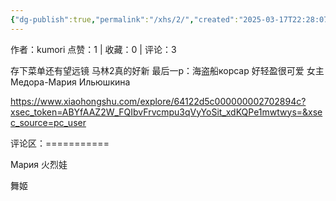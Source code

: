 ```yaml
---
{"dg-publish":true,"permalink":"/xhs/2/","created":"2025-03-17T22:28:07.547+08:00","updated":"2025-03-17T22:28:07.548+08:00"}
---
```


作者：kumori
点赞：1   |   收藏：0   |   评论：3

存下菜单还有望远镜 马林2真的好新
最后一p：海盗船корсар 好轻盈很可爱
女主 Медора-Мария Ильюшкина

https://www.xiaohongshu.com/explore/64122d5c000000002702894c?xsec_token=ABYfAAZ2W_FQIbvFrvcmpu3qVyYoSit_xdKQPe1mwtwys=&xsec_source=pc_user

评论区：===========



Мария 火烈娃

舞姬